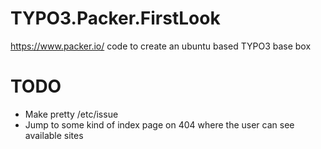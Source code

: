 # TYPO3.Packer.FirstLook
https://www.packer.io/ code to create an ubuntu based TYPO3 base box

# TODO
* Make pretty /etc/issue
* Jump to some kind of index page on 404 where the user can see available sites